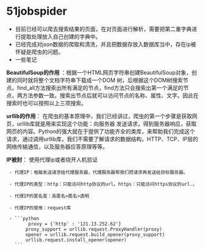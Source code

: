 # 51jobspider
- 目前已经可以爬去搜索结果的页面，在对页面进行解析，需要把第二重字典进行提取处理放入自己创建的字典中。
- 已经完成对json数据的爬取和清洗，并且把数据存放入数据库当中，存在ip被怀疑是爬虫的问题。
- 一些笔记

**BeautifulSoup的作用** ：根据一个HTML网页字符串创建BeautifulSoup对象，创建的同时就将整个文档字符串下载成一个DOM 树，后根据这个DOM树搜索节点。find_all方法搜索出所有满足的节点，find方法只会搜索出第一个满足的节点，两方法参数一致。搜索出节点后就可以访问节点的名称、属性、文字。因此在搜索时也可以按照以上三项搜索。

**urllib的作用**： 在爬虫的基本原理中，我们已经讲过，爬虫的第一个步骤是获取网页，urllib库就是用来实现这个功能：向服务器    发送请求，得到服务器响应，获取网页的内容。Python的强大就在于提供了功能齐全的类库，来帮助我们完成这个请求，通过调用urllib库，我们不需要了解请求的数据结构，HTTP、TCP、IP层的网络传输通信，以及服务器应答原理等等。 

**IP被封**： 使用代理ip或者绕开人机验证

     - 代理IP：电脑发送请求给代理服务器，代理服务器帮我们把请求再发送给目标服务器。

     - 代理IP的类型：http：只能访问http协议的url。https：只能访问https协议的url.。

     - 代理IP的匿名度：高匿名>匿名>透明

     - 代理IP的使用：request库

     - ```python
       		proxy = {'http' : '121.13.252.62'}
           proxy_support = urllib.request.ProxyHandler(proxy)
           opener = urllib.request.build_opener(proxy_support)
           urllib.request.install_opener(opener)
       ```


